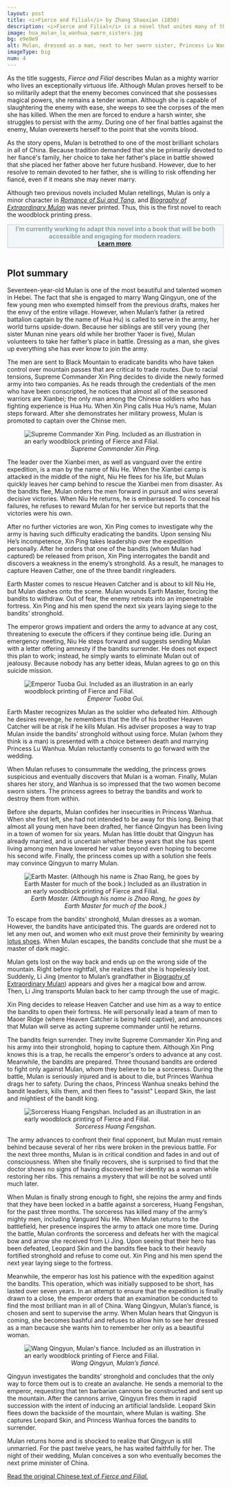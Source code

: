 ```yaml
---
layout: post
title: <i>Fierce and Filial</i> by Zhang Shaoxian (1850)
description: <i>Fierce and Filial</i> is a novel that unites many of the previous renditions of Mulan’s story into a single volume, emphasizing that Mulan’s brilliance and courage stemmed from her virtue.
image: hua_mulan_lu_wanhua_sworn_sisters.jpg
bg: e9e9e9
alt: Mulan, dressed as a man, next to her sworn sister, Princess Lu Wanhua. Illustrations are from an early woodblock printing of Fierce and Filial (public domain).
imageType: big
num: 4
---
```


As the title suggests, *Fierce and Filial* describes Mulan as a mighty warrior who lives an exceptionally virtuous life. Although Mulan proves herself to be so militarily adept that the enemy becomes convinced that she possesses magical powers, she remains a tender woman. Although she is capable of slaughtering the enemy with ease, she weeps to see the corpses of the men she has killed. When the men are forced to endure a harsh winter, she struggles to persist with the army. During one of her final battles against the enemy, Mulan overexerts herself to the point that she vomits blood.

As the story opens, Mulan is betrothed to one of the most brilliant scholars in all of China. Because tradition demanded that she be primarily devoted to her fianc&eacute;'s family, her choice to take her father's place in battle showed that she placed her father above her future husband. However, due to her resolve to remain devoted to her father, she is willing to risk offending her fianc&eacute;, even if it means she may never marry.

Although two previous novels included Mulan retellings, Mulan is only a minor character in *[Romance of Sui and Tang](/pages/qing/romance_of_sui_and_tang)*, and *[Biography of Extraordinary Mulan](/pages/qing/biography_of_extraordinary_mulan)* was never printed. Thus, this is the first novel to reach the woodblock printing press.

<div style="background:#F1F6FB;border:#D6DFD8 2px solid;vertical-align:middle;text-align:center;color:#879F9F"><b>I’m currently working to adapt this novel into a book that will be both accessible and engaging for modern readers.<br /><a href="/mulanbook">Learn more</a>.</b></div>
<br />

<h2>Plot summary</h2>

Seventeen-year-old Mulan is one of the most beautiful and talented women in Hebei. The fact that she is engaged to marry Wang Qingyun, one of the few young men who exempted himself from the previous drafts, makes her the envy of the entire village. However, when Mulan’s father (a retired battalion captain by the name of Hua Hu) is called to serve in the army, her world turns upside-down. Because her siblings are still very young (her sister Munan nine years old while her brother Yaoer is five), Mulan volunteers to take her father’s place in battle. Dressing as a man, she gives up everything she has ever know to join the army.

The men are sent to Black Mountain to eradicate bandits who have taken control over mountain passes that are critical to trade routes. Due to racial tensions, Supreme Commander Xin Ping decides to divide the newly formed army into two companies. As he reads through the credentials of the men who have been conscripted, he notices that almost all of the seasoned warriors are Xianbei; the only man among the Chinese soldiers who has fighting experience is Hua Hu. When Xin Ping calls Hua Hu’s name, Mulan steps forward. After she demonstrates her military prowess, Mulan is promoted to captain over the Chinse men.

<figure class="float left" style="max-width:450px;">
<img src="/assets/images/articles/fiercely_filial/supreme_commander_xin_ping_hua_mulan.jpg" alt="Supreme Commander Xin Ping. Included as an illustration in an early woodblock printing of Fierce and Filial." />
<figcaption style="text-align: center;"><i>Supreme Commander Xin Ping.</i></figcaption>
</figure>

The leader over the Xianbei men, as well as vanguard over the entire expedition, is a man by the name of Niu He. When the Xianbei camp is attacked in the middle of the night, Niu He flees for his life, but Mulan quickly leaves her camp behind to rescue the Xianbei men from disaster. As the bandits flee, Mulan orders the men forward in pursuit and wins several decisive victories. When Niu He returns, he is embarrassed. To conceal his failures, he refuses to reward Mulan for her service but reports that the victories were his own.

After no further victories are won, Xin Ping comes to investigate why the army is having such difficulty eradicating the bandits. Upon sensing Niu He’s incompetence, Xin Ping takes leadership over the expedition personally. After he orders that one of the bandits (whom Mulan had captured) be released from prison, Xin Ping interrogates the bandit and discovers a weakness in the enemy’s stronghold. As a result, he manages to capture Heaven Cather, one of the three bandit ringleaders.

Earth Master comes to rescue Heaven Catcher and is about to kill Niu He, but Mulan dashes onto the scene. Mulan wounds Earth Master, forcing the bandits to withdraw. Out of fear, the enemy retreats into an impenetrable fortress. Xin Ping and his men spend the next six years laying siege to the bandits’ stronghold.

The emperor grows impatient and orders the army to advance at any cost, threatening to execute the officers if they continue being idle. During an emergency meeting, Niu He steps forward and suggests sending Mulan with a letter offering amnesty if the bandits surrender. He does not expect this plan to work; instead, he simply wants to eliminate Mulan out of jealousy. Because nobody has any better ideas, Mulan agrees to go on this suicide mission.

<figure class="float right" style="max-width:450px;">
<img src="/assets/images/articles/fiercely_filial/emperor_tuoba_gui_hua_mulan.png" alt="Emperor Tuoba Gui. Included as an illustration in an early woodblock printing of Fierce and Filial." />
<figcaption style="text-align: center;"><i>Emperor Tuoba Gui.</i></figcaption>
</figure>

Earth Master recognizes Mulan as the soldier who defeated him. Although he desires revenge, he remembers that the life of his brother Heaven Catcher will be at risk if he kills Mulan. His adviser proposes a way to trap Mulan inside the bandits’ stronghold without using force. Mulan (whom they think is a man) is presented with a choice between death and marrying Princess Lu Wanhua. Mulan reluctantly consents to go forward with the wedding.

When Mulan refuses to consummate the wedding, the princess grows suspicious and eventually discovers that Mulan is a woman. Finally, Mulan shares her story, and Wanhua is so impressed that the two women become sworn sisters. The princess agrees to betray the bandits and work to destroy them from within.

Before she departs, Mulan confides her insecurities in Princess Wanhua. When she first left, she had not intended to be away for this long. Being that almost all young men have been drafted, her fianc&eacute; Qingyun has been living in a town of women for six years. Mulan has little doubt that Qingyun has already married, and is uncertain whether these years that she has spent living among men have lowered her value beyond even hoping to become his second wife. Finally, the princess comes up with a solution she feels may convince Qingyun to marry Mulan.

<figure class="float left" style="max-width:450px;">
<img src="/assets/images/articles/fiercely_filial/earth_master_hua_mulan.jpg" alt="Earth Master. (Although his name is Zhao Rang, he goes by Earth Master for much of the book.) Included as an illustration in an early woodblock printing of Fierce and Filial." />
<figcaption style="text-align: center;"><i>Earth Master. (Although his name is Zhao Rang, he goes by Earth Master for much of the book.)</i></figcaption>
</figure>

To escape from the bandits' stronghold, Mulan dresses as a woman. However, the bandits have anticipated this. The guards are ordered not to let any men out, and women who exit must prove their femininity by wearing <a href="https://en.wikipedia.org/wiki/Lotus_shoes">lotus shoes</a>. When Mulan escapes, the bandits conclude that she must be a master of dark magic.

Mulan gets lost on the way back and ends up on the wrong side of the mountain. Right before nightfall, she realizes that she is hopelessly lost. Suddenly, Li Jing (mentor to  Mulan’s grandfather in <a href="biography_of_extraordinary_mulan">Biography of Extraordinary Mulan</a>) appears and gives her a magical bow and arrow. Then, Li Jing transports Mulan back to her camp through the use of magic.

Xin Ping decides to release Heaven Catcher and use him as a way to entice the bandits to open their fortress. He will personally lead a team of men to Maoer Ridge (where Heaven Catcher is being held captive), and announces that Mulan will serve as acting supreme commander until he returns.

The bandits feign surrender. They invite Supreme Commander Xin Ping and his army into their stronghold, hoping to capture them. Although Xin Ping knows this is a trap, he recalls the emperor's orders to advance at any cost. Meanwhile, the bandits are prepared. Three thousand bandits are ordered to fight only against Mulan, whom they believe to be a sorceress. During the battle, Mulan is seriously injured and is about to die, but Princes Wanhua drags her to safety. During the chaos, Princess Wanhua sneaks behind the bandit leaders, kills them, and then flees to "assist" Leopard Skin, the last and mightiest of the bandit king.

<figure class="float right" style="max-width:450px;">
<img src="/assets/images/articles/fiercely_filial/sorceress_huang_fengshan_hua_mulan.png" alt="Sorceress Huang Fengshan. Included as an illustration in an early woodblock printing of Fierce and Filial." />
<figcaption style="text-align: center;"><i>Sorceress Huang Fengshan.</i></figcaption>
</figure>

The army advances to confront their final opponent, but Mulan must remain behind because several of her ribs were broken in the previous battle. For the next three months, Mulan is in critical condition and fades in and out of consciousness. When she finally recovers, she is surprised to find that the doctor shows no signs of having discovered her identity as a woman while restoring her ribs. This remains a mystery that will be not be solved until much later.

When Mulan is finally strong enough to fight, she rejoins the army and finds that they have been locked in a battle against a sorceress, Huang Fengshan, for the past three months. The sorceress has killed many of the army’s mighty men, including Vanguard Niu He. When Mulan returns to the battlefield, her presence inspires the army to attack one more time. During the battle, Mulan confronts the sorceress and defeats her with the magical bow and arrow she received from Li Jing. Upon seeing that their hero has been defeated, Leopard Skin and the bandits flee back to their heavily fortified stronghold and refuse to come out. Xin Ping and his men spend the next year laying siege to the fortress.

Meanwhile, the emperor has lost his patience with the expedition against the bandits. This operation, which was initially supposed to be short, has lasted over seven years. In an attempt to ensure that the expedition is finally drawn to a close, the emperor orders that an examination be conducted to find the most brilliant man in all of China. Wang Qingyun, Mulan’s fianc&eacute;, is chosen and sent to supervise the army. When Mulan hears that Qingyun is coming, she becomes bashful and refuses to allow him to see her dressed as a man because she wants him to remember her only as a beautiful woman.

<figure class="float left" style="max-width:450px;">
<img src="/assets/images/articles/fiercely_filial/wang_qingyun_hua_mulans_fiance.png" alt="Wang Qingyun, Mulan's fiance. Included as an illustration in an early woodblock printing of Fierce and Filial." />
<figcaption style="text-align: center;"><i>Wang Qingyun, Mulan’s fianc&eacute;.</i></figcaption>
</figure>

Qingyun investigates the bandits’ stronghold and concludes that the only way to force them out is to create an avalanche. He sends a memorial to the emperor, requesting that ten barbarian cannons be constructed and sent up the mountain. After the cannons arrive, Qingyun fires them in rapid succession with the intent of inducing an artificial landslide. Leopard Skin flees down the backside of the mountain, where Mulan is waiting. She captures Leopard Skin, and Princess Wanhua forces the bandits to surrender.

Mulan returns home and is shocked to realize that Qingyun is still unmarried. For the past twelve years, he has waited faithfully for her. The night of their wedding, Mulan conceives a son who eventually becomes the next prime minister of China.

<a href="https://ntu.primo.exlibrisgroup.com/discovery/fulldisplay?docid=alma991011302539704786&context=L&vid=886NTU_INST:886NTU_INST&lang=zh-tw&search_scope=MyInst_and_CI&adaptor=Local%20Search%20Engine&tab=Everything&query=any,contains,%E5%8C%97%E9%AD%8F%E5%A5%87%E5%8F%B2&offset=0">Read the original Chinese text of <i>Fierce and Filial.</i></a>

<script type="text/javascript" src="/assets/js/float.js"></script>
